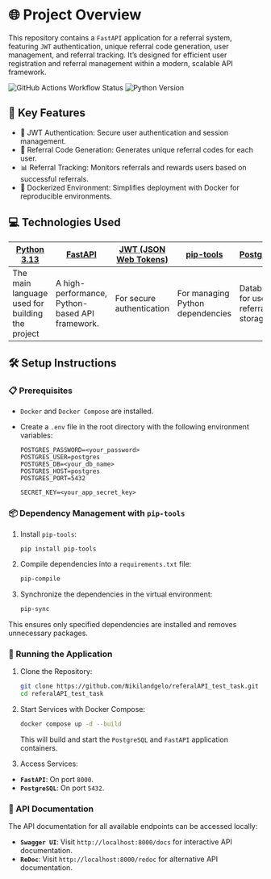 # 🌐 Project Overview
This repository contains a `FastAPI` application for a referral system, featuring `JWT` authentication, unique referral code generation, user management, and referral tracking. It’s designed for efficient user registration and referral management within a modern, scalable API framework.

![GitHub Actions Workflow Status](https://img.shields.io/github/actions/workflow/status/Nikilandgelo/referalAPI_test_task/CI.yml?style=for-the-badge&logo=githubactions&logoColor=white&label=CI&labelColor=blue)
![Python Version](https://img.shields.io/badge/Python-3.13-blue?style=for-the-badge&logo=python&logoColor=white)

## 🚀 Key Features
- 🔐 JWT Authentication: Secure user authentication and session management.
- 🔗 Referral Code Generation: Generates unique referral codes for each user.
- 📊 Referral Tracking: Monitors referrals and rewards users based on successful referrals.
- 🐳 Dockerized Environment: Simplifies deployment with Docker for reproducible environments.

## 💻 Technologies Used
| [**Python 3.13**](https://www.python.org/)      | [**FastAPI**](https://fastapi.tiangolo.com)     | [**JWT (JSON Web Tokens)**](https://jwt.io/) | [**pip-tools**](https://github.com/jazzband/pip-tools) | [**PostgreSQL**](https://www.postgresql.org/) |  [**Docker**](https://docs.docker.com/)              | 
| ----------------------------------------------- | ----------------------------------------------- | -------------------------------------------- | ------------------------------------------------------ | ----------------------------------------------| ---------------------------------------------------- |
| The main language used for building the project | A high-performance, Python-based API framework. | For secure authentication                    | For managing Python dependencies                       | Database for user and referral data storage   | Containerize the application and manage dependencies |

## 🛠️ Setup Instructions

### 📋 Prerequisites
- `Docker` and `Docker Compose` are installed.
- Create a `.env` file in the root directory with the following environment variables:
    
    ```env
    POSTGRES_PASSWORD=<your_password>
    POSTGRES_USER=postgres
    POSTGRES_DB=<your_db_name>
    POSTGRES_HOST=postgres
    POSTGRES_PORT=5432

    SECRET_KEY=<your_app_secret_key>
    ```
### 📦 Dependency Management with `pip-tools`
1. Install `pip-tools`:

    ```bash
    pip install pip-tools
    ```
2. Compile dependencies into a `requirements.txt` file:

    ```bash
    pip-compile
    ```
3. Synchronize the dependencies in the virtual environment:

    ```bash
    pip-sync
    ```
This ensures only specified dependencies are installed and removes unnecessary packages.

### 🚀 Running the Application
1. Clone the Repository:

    ```bash
    git clone https://github.com/Nikilandgelo/referalAPI_test_task.git
    cd referalAPI_test_task
    ```
2. Start Services with Docker Compose:

   ```bash
   docker compose up -d --build
    ```
    This will build and start the `PostgreSQL` and `FastAPI` application containers.
3. Access Services:
- **`FastAPI`**: On port `8000`.
- **`PostgreSQL`**: On port `5432`.

### 📖 API Documentation
The API documentation for all available endpoints can be accessed locally:
- **`Swagger UI`**: Visit `http://localhost:8000/docs` for interactive API documentation.
- **`ReDoc`**: Visit `http://localhost:8000/redoc` for alternative API documentation.
